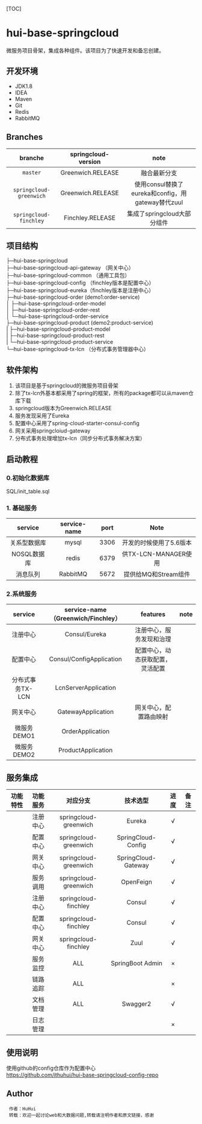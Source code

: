[TOC]

# hui-base-springcloud

微服务项目骨架，集成各种组件。该项目为了快速开发和备忘创建。

## 开发环境

- JDK1.8
- IDEA
- Maven
- Git
- Redis
- RabbitMQ

## Branches


|         branche         | springcloud-version |                       note                        |
| :---------------------: | :-----------------: | :-----------------------------------------------: |
|        `master`         |  Greenwich.RELEASE  |                   融合最新分支                    |
| `springcloud-greenwich` |  Greenwich.RELEASE  | 使用consul替换了eureka和config，用gateway替代zuul |
| `springcloud-finchley`  |  Finchley.RELEASE   |            集成了springcloud大部分组件            |



## 项目结构

├─hui-base-springcloud  
  ├─hui-base-springcloud-api-gateway  （网关中心）  
  ├─hui-base-springcloud-common （通用工具包）   
  ├─hui-base-springcloud-config （finchley版本是配置中心）  
  ├─hui-base-springcloud-eureka（finchley版本是注册中心）  
  ├─hui-base-springcloud-order (demo1:order-service)  
  │  ├─hui-base-springcloud-order-model  
  │  ├─hui-base-springcloud-order-rest  
  │  └─hui-base-springcloud-order-service  
  ├─hui-base-springcloud-product  (demo2:product-service)  
  |  ├─hui-base-springcloud-product-model  
  |  ├─hui-base-springcloud-product-rest  
  |  └─hui-base-springcloud-product-service  
  └─hui-base-springcloud-tx-lcn （分布式事务管理器中心）  

## 软件架构

1. 该项目是基于springcloud的微服务项目骨架
2. 除了tx-lcn外基本都采用了spring的框架，所有的package都可以从maven仓库下载
3. springcloud版本为Greenwich.RELEASE
4. 服务发现采用了Eureka
5. 配置中心采用了spring-cloud-starter-consul-config
6. 网关采用springcloiud-gateway
7. 分布式事务处理增加tx-lcn（同步分布式事务解决方案）

## 启动教程

### 0.初始化数据库

SQL/init_table.sql

### 1. 基础服务

|   service    | service-name | port |          Note           |
| :----------: | :----------: | :--: | :---------------------: |
| 关系型数据库 |    mysql     | 3306 | 开发的时候使用了5.6版本 |
| NOSQL数据库  |    redis     | 6379 |  供TX-LCN-MANAGER使用   |
|   消息队列   |   RabbitMQ   | 5672 |  提供给MQ和Stream组件   |

### 2.系统服务

|     service      | service-name（Greenwich/Finchley） |             features             | note |
| :--------------: | :--------------------------------: | :------------------------------: | :--: |
|     注册中心     |           Consul/Eureka            |     注册中心，服务发现和治理     |      |
|     配置中心     |      Consul/ConfigApplication      | 配置中心，动态获取配置，灵活配置 |      |
| 分布式事务TX-LCN |        LcnServerApplication        |                                  |      |
|     网关中心     |         GatewayApplication         |      网关中心，配置路由映射      |      |
|   微服务DEMO1    |          OrderApplication          |                                  |      |
|   微服务DEMO2    |         ProductApplication         |                                  |      |



## 服务集成

| 功能特性 | 功能服务 |       对应分支        |      技术选型       | 进度 | 备注 |
| :------: | :------: | :-------------------: | :-----------------: | :--: | :--: |
|          | 注册中心 | springcloud-greenwich |       Eureka        |  √   |      |
|          | 配置中心 | springcloud-greenwich | SpringCloud-Config  |  √   |      |
|          | 网关中心 | springcloud-greenwich | SpringCloud-Gateway |  √   |      |
|          | 服务调用 | springcloud-greenwich |      OpenFeign      |  √   |      |
|          | 注册中心 | springcloud-finchley  |       Consul        |  √   |      |
|          | 配置中心 | springcloud-finchley  |       Consul        |  √   |      |
|          | 网关中心 | springcloud-finchley  |        Zuul         |  √   |      |
|          | 服务监控 |          ALL          |  SpringBoot Admin   |  ×   |      |
|          | 链路追踪 |          ALL          |                     |  ×   |      |
|          | 文档管理 |          ALL          |      Swagger2       |  √   |      |
|          | 日志管理 |                       |                     |  ×   |      |





## 使用说明

使用github的config仓库作为配置中心  
https://github.com/ithuhui/hui-base-springcloud-config-repo

## Author

```
 作者：HuHui
 转载：欢迎一起讨论web和大数据问题,转载请注明作者和原文链接，感谢
```
